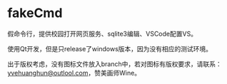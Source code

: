 # fakeCmd
假命令行，提供校园打开网页服务、sqlite3编辑、VSCode配置VS。

使用Qt开发，但是只release了windows版本，因为没有相应的测试环境。

出于版权考虑，没有图标文件放入branch中，若对图标有版权要求，请联系：yvehuanghun@outlool.com，赞美画师Wine。
